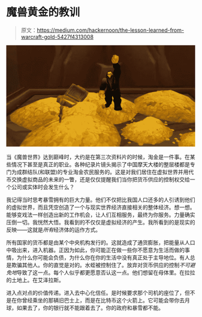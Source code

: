 # 魔兽黄金的教训

> 原文：<https://medium.com/hackernoon/the-lesson-learned-from-warcraft-gold-5427f4313008>

![](img/1741aec0500bc7d6b49153a19aae9058.png)

当《魔兽世界》达到巅峰时，大约是在第三次资料片的时候，淘金是一件事。在某些情况下甚至是真正的职业。各种纪录片镜头揭示了中国摩天大楼的整层楼都是专门为成群结队(和联盟)的专业淘金农民服务的。这是对我们居住在虚拟世界并用代币交换虚拟商品的未来的一瞥，还是仅仅提醒我们当你把货币供应的控制权交给一个公司或实体时会发生什么？

我记得当时思考暴雪拥有的巨大力量。他们不仅把比我国人口还多的人引诱到他们的虚拟世界，而且凭空创造了一个与现实世界经济直接相关的整体经济。想一想。能够变戏法一样创造出新的工作机会，让人们互相服务，最终为你服务。力量确实压倒一切。我恍然大悟。我看到的不仅仅是虚拟经济的产生。我所看到的是现实的反映——这就是*所有*经济体的运作方式。

所有国家的货币都是由某个中央机构发行的。这就造成了通货膨胀，把能量从人口中吸出来，进入机器。正因为如此，你可能正在做一些你不愿意为生活而做的事情，为什么你可能会负债，为什么你在你的生活中没有真正处于主导地位。有人总是欺骗其他人。你的直觉是对的。水蛭被控制住了。放弃对货币供应的控制*不可避免地*导致了这一点。每个人似乎都更愿意否认这一点。他们想留在母体里。在拉拉的土地上。在艾泽拉斯。

进入点对点的价值传递。进入去中心化信任。是时候要求那个司机的座位了，但不是在你曾经乘坐的那辆旧巴士上，而是在比特币这个火箭上。它可能会带你去月球，如果去了，你的银行就不能跟着去了。你的政府和暴雪都不能。